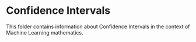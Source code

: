 # Confidence Intervals

This folder contains information about Confidence Intervals in the context of Machine Learning mathematics.